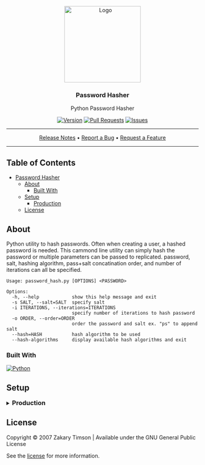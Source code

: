 <!-- Header -->
<div id="top" align="center">
  <br />

  <!-- Logo -->
  <img src="https://git.zakscode.com/repo-avatars/941ba5e37b669fb4ca722ec226b10b9206c2d65006641d0dd77d6a122ee64aff" alt="Logo" width="200" height="200">

  <!-- Title -->
  ### Password Hasher

  <!-- Description -->
  Python Password Hasher

  <!-- Repo badges -->
  [![Version](https://img.shields.io/badge/dynamic/json.svg?label=Version&style=for-the-badge&url=https://git.zakscode.com/api/v1/repos/ztimson/password-hasher/tags&query=$[0].name)](https://git.zakscode.com/ztimson/password-hasher/tags)
  [![Pull Requests](https://img.shields.io/badge/dynamic/json.svg?label=Pull%20Requests&style=for-the-badge&url=https://git.zakscode.com/api/v1/repos/ztimson/password-hasher&query=open_pr_counter)](https://git.zakscode.com/ztimson/password-hasher/pulls)
  [![Issues](https://img.shields.io/badge/dynamic/json.svg?label=Issues&style=for-the-badge&url=https://git.zakscode.com/api/v1/repos/ztimson/password-hasher&query=open_issues_count)](https://git.zakscode.com/ztimson/password-hasher/issues)

  <!-- Links -->

  ---
  <div>
    <a href="https://git.zakscode.com/ztimson/password-hasher/releases" target="_blank">Release Notes</a>
    • <a href="https://git.zakscode.com/ztimson/password-hasher/issues/new?template=.github%2fissue_template%2fbug.md" target="_blank">Report a Bug</a>
    • <a href="https://git.zakscode.com/ztimson/password-hasher/issues/new?template=.github%2fissue_template%2fenhancement.md" target="_blank">Request a Feature</a>
  </div>

  ---
</div>

## Table of Contents
- [Password Hasher](#top)
    - [About](#about)
        - [Built With](#built-with)
    - [Setup](#setup)
        - [Production](#production)
    - [License](#license)

## About

Python utility to hash passwords. Often when creating a user, a hashed password is needed. This cammond line utility can simply hash the password or multiple parameters can be passed to replicated. password, salt, hashing algorithm, pass+salt concatination order, and number of iterations can all be specified.

```
Usage: password_hash.py [OPTIONS] <PASSWORD>

Options:
  -h, --help            show this help message and exit
  -s SALT, --salt=SALT  specify salt
  -i ITERATIONS, --iterations=ITERATIONS
                        specify number of iterations to hash password
  -o ORDER, --order=ORDER
                        order the password and salt ex. "ps" to append salt
  --hash=HASH           hash algorithm to be used
  --hash-algorithms     display available hash algorithms and exit
```


### Built With
[![Python](https://img.shields.io/badge/Python-FFD43B?style=for-the-badge&logo=python)](https://www.python.org/)

## Setup

<details>
<summary>
  <h3 id="production" style="display: inline">
    Production
  </h3>
</summary>

#### Prerequisites
- [Python](https://www.python.org/downloads/)

#### Instructions
1. Download script & make executable: `curl https://git.zakscode.com/ztimson/password-hasher/raw/branch/master/password_hash.py && chmod 0775 password_hasher.py`
2. Run python script: `./password_hasher.py [OPTIONS] <PASSWORD>`

</details>

## License
Copyright © 2007 Zakary Timson | Available under the GNU General Public License

See the [license](./LICENSE) for more information.
